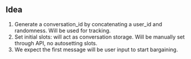 ## Idea

1. Generate a conversation_id by concatenating a user_id and randomness. Will be used for tracking.
2. Set initial slots: will act as conversation storage. Will be manually set through API, no autosetting slots.
3. We expect the first message will be user input to start bargaining.
